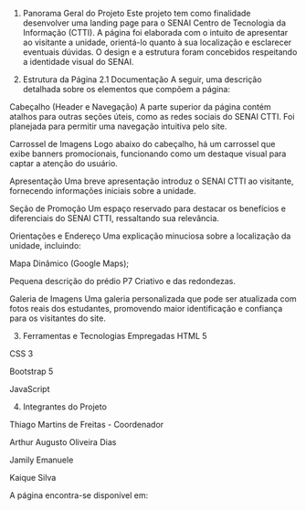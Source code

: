 1. Panorama Geral do Projeto
Este projeto tem como finalidade desenvolver uma landing page para o SENAI Centro de Tecnologia da Informação (CTTI). A página foi elaborada com o intuito de apresentar ao visitante a unidade, orientá-lo quanto à sua localização e esclarecer eventuais dúvidas. O design e a estrutura foram concebidos respeitando a identidade visual do SENAI.


2. Estrutura da Página
2.1 Documentação
A seguir, uma descrição detalhada sobre os elementos que compõem a página:

Cabeçalho (Header e Navegação)
A parte superior da página contém atalhos para outras seções úteis, como as redes sociais do SENAI CTTI. Foi planejada para permitir uma navegação intuitiva pelo site.

Carrossel de Imagens
Logo abaixo do cabeçalho, há um carrossel que exibe banners promocionais, funcionando como um destaque visual para captar a atenção do usuário.

Apresentação
Uma breve apresentação introduz o SENAI CTTI ao visitante, fornecendo informações iniciais sobre a unidade.

Seção de Promoção
Um espaço reservado para destacar os benefícios e diferenciais do SENAI CTTI, ressaltando sua relevância.

Orientações e Endereço
Uma explicação minuciosa sobre a localização da unidade, incluindo:

Mapa Dinâmico (Google Maps);

Pequena descrição do prédio P7 Criativo e das redondezas.

Galeria de Imagens
Uma galeria personalizada que pode ser atualizada com fotos reais dos estudantes, promovendo maior identificação e confiança para os visitantes do site.


3. Ferramentas e Tecnologias Empregadas
HTML 5

CSS 3

Bootstrap 5

JavaScript

4. Integrantes do Projeto
   
Thiago Martins de Freitas - Coordenador

Arthur Augusto Oliveira Dias

Jamily Emanuele

Kaique Silva

A página encontra-se disponível em:
